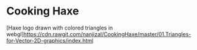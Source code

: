 # Cooking Haxe
[Haxe logo drawn with colored triangles in webgl]https://cdn.rawgit.com/nanjizal/CookingHaxe/master/01.Triangles-for-Vector-2D-graphics/index.html
